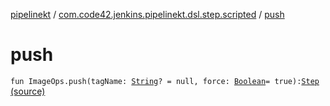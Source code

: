 [pipelinekt](../index.md) / [com.code42.jenkins.pipelinekt.dsl.step.scripted](index.md) / [push](./push.md)

# push

`fun ImageOps.push(tagName: `[`String`](https://kotlinlang.org/api/latest/jvm/stdlib/kotlin/-string/index.html)`? = null, force: `[`Boolean`](https://kotlinlang.org/api/latest/jvm/stdlib/kotlin/-boolean/index.html)` = true): `[`Step`](../com.code42.jenkins.pipelinekt.core.step/-step/index.md) [(source)](https://github.com/code42/pipelinekt/tree/master/dsl/src/main/kotlin/com/code42/jenkins/pipelinekt/dsl/step/scripted/DockerDsl.kt#L28)